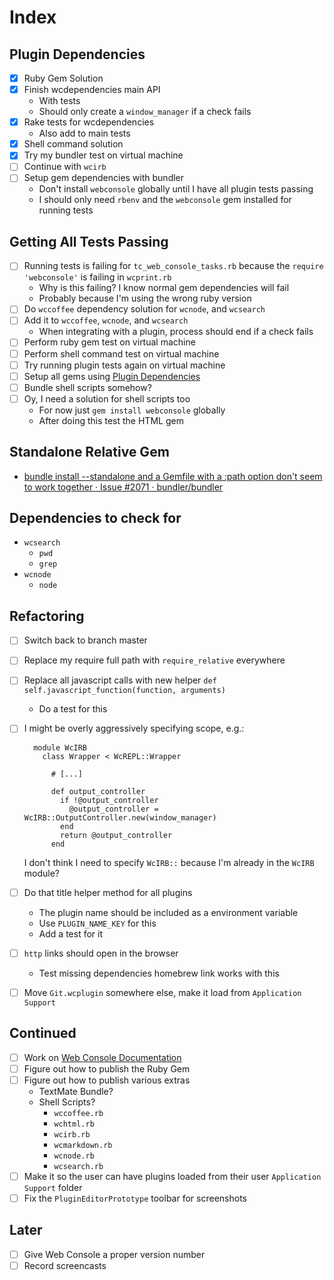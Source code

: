 # Index

## Plugin Dependencies

* [x] Ruby Gem Solution
* [x] Finish wcdependencies main API
	* With tests
	* Should only create a `window_manager` if a check fails
* [x] Rake tests for wcdependencies
	* Also add to main tests
* [x] Shell command solution
* [x] Try my bundler test on virtual machine
* [ ] Continue with `wcirb`
* [ ] Setup gem dependencies with bundler
	* Don't install `webconsole` globally until I have all plugin tests passing
	* I should only need `rbenv` and the `webconsole` gem installed for running tests

## Getting All Tests Passing

* [ ] Running tests is failing for `tc_web_console_tasks.rb` because the `require 'webconsole'` is failing in `wcprint.rb`
	* Why is this failing? I know normal gem dependencies will fail
	* Probably because I'm using the wrong ruby version
* [ ] Do `wccoffee` dependency solution for `wcnode`, and `wcsearch`
* [ ] Add it to `wccoffee`, `wcnode`, and `wcsearch`
	* When integrating with a plugin, process should end if a check fails
* [ ] Perform ruby gem test on virtual machine
* [ ] Perform shell command test on virtual machine
* [ ] Try running plugin tests again on virtual machine
* [ ] Setup all gems using [Plugin Dependencies](Notes/Plugin%20Dependencies.md)
* [ ] Bundle shell scripts somehow?
* [ ] Oy, I need a solution for shell scripts too
	* For now just `gem install webconsole` globally
	* After doing this test the HTML gem

## Standalone Relative Gem

* [bundle install --standalone and a Gemfile with a :path option don't seem to work together · Issue #2071 · bundler/bundler](https://github.com/bundler/bundler/issues/2071)


## Dependencies to check for

* `wcsearch`
	* `pwd`
	* `grep`
* `wcnode`
	* `node`

## Refactoring

* [ ] Switch back to branch master
* [ ] Replace my require full path with `require_relative` everywhere
* [ ] Replace all javascript calls with new helper `def self.javascript_function(function, arguments)`
	* Do a test for this
* [ ] I might be overly aggressively specifying scope, e.g.:

		module WcIRB
		  class Wrapper < WcREPL::Wrapper
		  
		  	# [...]
		  
		    def output_controller
		      if !@output_controller
		        @output_controller = WcIRB::OutputController.new(window_manager)
		      end
		      return @output_controller
		    end
	
	I don't think I need to specify `WcIRB::` because I'm already in the `WcIRB` module?

* [ ] Do that title helper method for all plugins
	* The plugin name should be included as a environment variable
	* Use `PLUGIN_NAME_KEY` for this
	* Add a test for it
* [ ] `http` links should open in the browser
	* Test missing dependencies homebrew link works with this
* [ ] Move `Git.wcplugin` somewhere else, make it load from `Application Support`

## Continued

* [ ] Work on [Web Console Documentation](Tasks/Web%20Console%20Documentation.md)
* [ ] Figure out how to publish the Ruby Gem
* [ ] Figure out how to publish various extras
	* TextMate Bundle?
	* Shell Scripts?
		* `wccoffee.rb`
		* `wchtml.rb`
		* `wcirb.rb`
		* `wcmarkdown.rb`
		* `wcnode.rb`
		* `wcsearch.rb`
* [ ] Make it so the user can have plugins loaded from their user `Application Support` folder
* [ ] Fix the `PluginEditorPrototype` toolbar for screenshots

## Later

* [ ] Give Web Console a proper version number
* [ ] Record screencasts